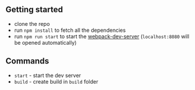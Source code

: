 ## Getting started

- clone the repo
- run `npm install` to fetch all the dependencies
- run `npm run start` to start the [webpack-dev-server](https://github.com/webpack/webpack-dev-server) (`localhost:8080` will be opened automatically)

## Commands

- `start` - start the dev server
- `build` - create build in `build` folder
